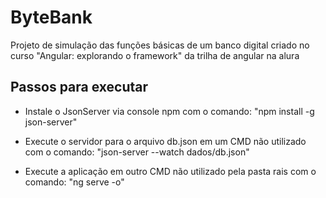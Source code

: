 # ByteBank
Projeto de simulação das funções básicas de um banco digital criado no curso "Angular: explorando o framework" da trilha de angular na alura

## Passos para executar
- Instale o JsonServer via console npm com o comando: 
  "npm install -g json-server"
  
- Execute o servidor para o arquivo db.json em um CMD não utilizado com o comando: "json-server --watch dados/db.json"

- Execute a aplicação em outro CMD não utilizado pela pasta rais com o comando: "ng serve -o"
